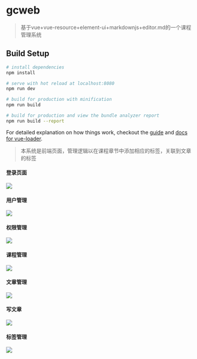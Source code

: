 # gcweb

> 基于vue+vue-resource+element-ui+markdownjs+editor.md的一个课程管理系统

## Build Setup

``` bash
# install dependencies
npm install

# serve with hot reload at localhost:8080
npm run dev

# build for production with minification
npm run build

# build for production and view the bundle analyzer report
npm run build --report
```

For detailed explanation on how things work, checkout the [guide](http://vuejs-templates.github.io/webpack/) and [docs for vue-loader](http://vuejs.github.io/vue-loader).

>  本系统是前端页面，管理逻辑以在课程章节中添加相应的标签，关联到文章的标签

#### 登录页面

![](http://opok8iwaa.bkt.clouddn.com/image/github/gcweb/loginPage.png?imageMogr2/auto-orient/thumbnail/600x600>/blur/1x0/quality/75|imageslim)

#### 用户管理

![](http://opok8iwaa.bkt.clouddn.com/image/github/gcweb/UserInfoManage.png?imageMogr2/auto-orient/thumbnail/600x600>/blur/1x0/quality/75|imageslim)

#### 权限管理

![](http://opok8iwaa.bkt.clouddn.com/image/github/gcweb/PermissionsManage.png)

#### 课程管理

![](http://opok8iwaa.bkt.clouddn.com/image/github/gcweb/CourseManage.png?imageMogr2/auto-orient/thumbnail/600x600>/blur/1x0/quality/75|imageslim)

 #### 文章管理

![](http://opok8iwaa.bkt.clouddn.com/image/github/gcweb/ArticlesManage.png?imageMogr2/auto-orient/thumbnail/600x600>/blur/1x0/quality/75|imageslim)

#### 写文章

![](http://opok8iwaa.bkt.clouddn.com/image/github/gcweb/write.png?imageMogr2/auto-orient/thumbnail/600x600>/blur/1x0/quality/75|imageslim)

#### 标签管理

![](http://opok8iwaa.bkt.clouddn.com/image/github/gcweb/TagsManage.png?imageMogr2/auto-orient/thumbnail/600x600>/blur/1x0/quality/75|imageslim)